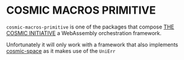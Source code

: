 # COSMIC MACROS PRIMITIVE

`cosmic-macros-primitive` is one of the packages that compose [THE COSMIC INITIATIVE](http://thecosmicinitiative.io) a WebAssembly orchestration framework.

Unfortunately it will only work with a framework that also implements
[cosmic-space](https://crates.io/crates/cosmic-space) as it makes use of the `UniErr`





